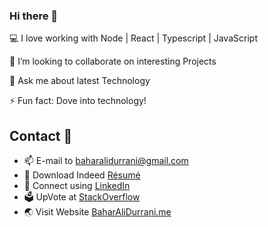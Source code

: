 ### Hi there 👋

💻 I love working with Node | React | Typescript | JavaScript

👯 I’m looking to collaborate on interesting Projects

💬 Ask me about latest Technology

⚡ Fun fact: Dove into technology!


## Contact 🤝
- 📫 E-mail to baharalidurrani@gmail.com
- 📄 Download Indeed [Résumé](https://my.indeed.com/p/bahara-vl69hbd)
- 🔗 Connect using [LinkedIn](https://linkedin.com/in/BaharAliDurrani)
- 🗳 UpVote at [StackOverflow](https://stackoverflow.com/users/9486457)
- 🌏 Visit Website [BaharAliDurrani.me](https://BaharAliDurrani.me)
